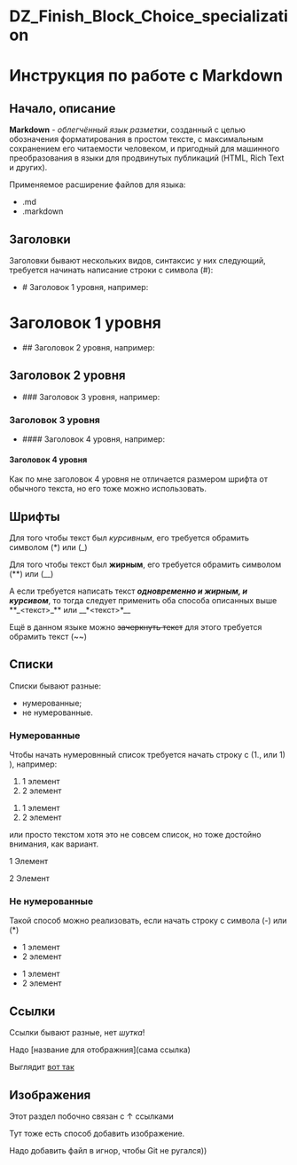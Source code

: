 # DZ_Finish_Block_Choice_specialization
# Инструкция по работе с Markdown

## Начало, описание

**Markdown** - *облегчённый язык разметки*, созданный с целью обозначения форматирования в простом тексте, с максимальным сохранением его читаемости человеком, и пригодный для машинного преобразования в языки для продвинутых публикаций (HTML, Rich Text и других).

Применяемое расширение файлов для языка:
- .md
- .markdown

## Заголовки

Заголовки бывают нескольких видов, синтаксис у них следующий, требуется начинать написание строки с символа (#):
- \# Заголовок 1 уровня, например:

#  Заголовок 1 уровня

- \## Заголовок 2 уровня, например:

## Заголовок 2 уровня

- \### Заголовок 3 уровня, например:

### Заголовок 3 уровня

- \#### Заголовок 4 уровня, например:

#### Заголовок 4 уровня
Как по мне заголовок 4 уровня не отличается размером шрифта от обычного текста, но его тоже можно использовать.

## Шрифты

Для того чтобы текст был *курсивным*, его требуется обрамить символом (*) или (_)

Для того чтобы текст был **жирным**, его требуется обрамить символом (**) или (__)

А если требуется написать текст **_одновременно и жирным, и курсивом_**, то тогда следует применить оба способа описанных выше \*\*\_<текст>\_\*\* или \_\_\*<текст>\*\_\_

Ещё в данном языке можно ~~зачеркнуть текст~~ для этого требуется обрамить текст (~~)

## Списки

Списки бывают разные:
- нумерованные;
- не нумерованные.

### Нумерованные

Чтобы начать нумеровнный список требуется начать строку с (1., или 1) ), например:

1. 1 элемент
2. 2 элемент
1) 1 элемент
2) 2 элемент
 
 или просто текстом хотя это не совсем список, но тоже достойно внимания, как вариант.

1 Элемент

2 Элемент

### Не нумерованные

Такой способ можно реализовать, если начать строку с символа (\-) или (\*)

- 1 элемент
- 2 элемент

* 1 элемент
* 2 элемент

## Ссылки

Ссылки бывают разные, нет _шутка_!

Надо [название для отображния]\(сама ссылка)

Выглядит [вот так](в_никуда.ха-ха-ха)


## Изображения

Этот раздел побочно связан с ↑ ссылками

Тут тоже есть способ добавить изображение.

Надо добавить файл в игнор, чтобы Git не ругался))